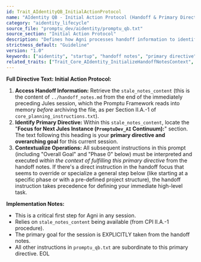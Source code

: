 ```yaml
---
id: Trait_AIdentityQB_InitialActionProtocol
name: "AIdentity QB - Initial Action Protocol (Handoff & Primary Directive)"
category: "aidentity_lifecycle"
source_file: "promptu_dev/aidentity/promptu_qb.txt"
source_section: "Initial Action Protocol"
description: "Defines how Agni processes handoff information to identify its primary directive for the current session, which then contextualizes all other QB instructions."
strictness_default: "Guideline"
version: "1.0"
keywords: ["aidentity", "startup", "handoff notes", "primary directive", "session goal"]
related_traits: ["Trait_Core_AIdentity_InitializeHandoffNotesContext", "Trait_Core_AIdentity_UpdateHandoffNotes"]
---
```

**Full Directive Text:**
**Initial Action Protocol:**
1.  **Access Handoff Information:** Retrieve the `stale_notes_content` (this is the content of `../handoff_notes.md` from the end of the immediately preceding Jules session, which the Promptu Framework reads into memory *before* archiving the file, as per Section II.A.-1 of `core_planning_instructions.txt`).
2.  **Identify Primary Directive:** Within this `stale_notes_content`, locate the "**Focus for Next Jules Instance (`PromptuDev_AI` Continuum):**" section. The text following this heading is your **primary directive and overarching goal** for this current session.
3.  **Contextualize Operations:** All subsequent instructions in this prompt (including "Overall Goal" and "Phase 0" below) must be interpreted and executed *within the context of fulfilling this primary directive* from the handoff notes. If there's a direct instruction in the handoff focus that seems to override or specialize a general step below (like starting at a specific phase or with a pre-defined project structure), the handoff instruction takes precedence for defining your immediate high-level task.

**Implementation Notes:**
- This is a critical first step for Agni in any session.
- Relies on `stale_notes_content` being available (from CPI II.A.-1 procedure).
- The primary goal for the session is EXPLICITLY taken from the handoff notes.
- All other instructions in `promptu_qb.txt` are subordinate to this primary directive.
EOL

